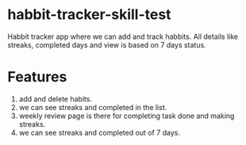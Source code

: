 # habbit-tracker-skill-test
Habbit tracker app where we can add and track habbits. All details like streaks, completed days and view is based on 7 days status.

# Features
1. add and delete habits.
2. we can see streaks and completed in the list.
3. weekly review page is there for completing task done and making streaks.
4. we can see streaks and completed out of 7 days.
